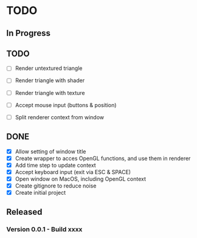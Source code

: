 # TODO


## In Progress


## TODO

- [ ] Render untextured triangle
- [ ] Render triangle with shader
- [ ] Render triangle with texture
- [ ] Accept mouse input (buttons & position)

- [ ] Split renderer context from window


## DONE
- [x] Allow setting of window title
- [x] Create wrapper to acces OpenGL functions, and use them in renderer
- [x] Add time step to update context
- [x] Accept keyboard input (exit via ESC & SPACE)
- [x] Open window on MacOS, including OpenGL context
- [x] Create gitignore to reduce noise
- [x] Create initial project

## Released


### Version 0.0.1 - Build xxxx
